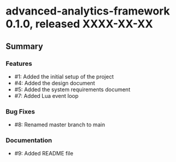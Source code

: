# advanced-analytics-framework 0.1.0, released XXXX-XX-XX


## Summary


### Features

  - #1: Added the initial setup of the project
  - #4: Added the design document
  - #5: Added the system requirements document
  - #7: Added Lua event loop
  
### Bug Fixes

  - #8: Renamed master branch to main
  
### Documentation

  - #9: Added README file
  